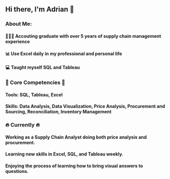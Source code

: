 ## Hi there, I'm Adrian :wave:

### About Me:
#### 👩🏻‍💻 Accouting graduate with over 5 years of supply chain management experience
#### 📊 Use Excel daily in my professional and personal life
#### :computer: Taught myself SQL and Tableau

### :high_brightness: Core Competencies :high_brightness:
#### Tools: SQL, Tableau, Excel
#### Skills: Data Analysis, Data Visualization, Price Analysis, Procurement and Sourcing, Reconciliation, Inventory Management

### :fire: Currently :fire:
#### Working as a Supply Chain Analyst doing both price analysis and procurement.
#### Learning new skills in Excel, SQL, and Tableau weekly. 
#### Enjoying the process of learning how to bring visual answers to questions. 
